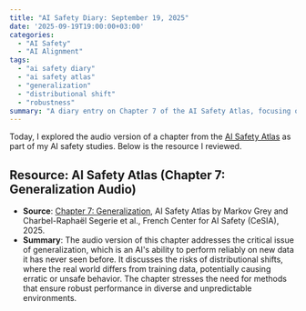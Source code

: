 ```yaml
---
title: "AI Safety Diary: September 19, 2025"
date: '2025-09-19T19:00:00+03:00'
categories:
  - "AI Safety"
  - "AI Alignment"
tags:
  - "ai safety diary"
  - "ai safety atlas"
  - "generalization"
  - "distributional shift"
  - "robustness"
summary: "A diary entry on Chapter 7 of the AI Safety Atlas, focusing on the challenge of generalization and ensuring AI systems behave reliably when encountering novel, out-of-distribution scenarios."
---
```


Today, I explored the audio version of a chapter from the [AI Safety Atlas](https://ai-safety-atlas.com/) as part of my AI safety studies. Below is the resource I reviewed.

## Resource: AI Safety Atlas (Chapter 7: Generalization Audio)

- **Source**: [Chapter 7: Generalization](https://ai-safety-atlas.com/chapters/07), AI Safety Atlas by Markov Grey and Charbel-Raphaël Segerie et al., French Center for AI Safety (CeSIA), 2025.
- **Summary**: The audio version of this chapter addresses the critical issue of generalization, which is an AI's ability to perform reliably on new data it has never seen before. It discusses the risks of distributional shifts, where the real world differs from training data, potentially causing erratic or unsafe behavior. The chapter stresses the need for methods that ensure robust performance in diverse and unpredictable environments.
